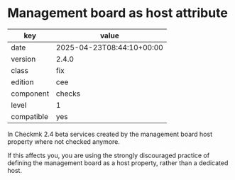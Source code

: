 [//]: # (werk v2)
# Management board as host attribute

key        | value
---------- | ---
date       | 2025-04-23T08:44:10+00:00
version    | 2.4.0
class      | fix
edition    | cee
component  | checks
level      | 1
compatible | yes

In Checkmk 2.4 beta services created by the management board host property where not checked anymore.

If this affects you, you are using the strongly discouraged practice of defining the management board as a host property, rather than a dedicated host.


